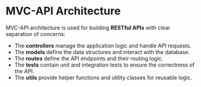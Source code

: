 # MVC-API Architecture

MVC-API architecture is used for building **RESTful APIs** with clear separation of concerns:

- The **controllers** manage the application logic and handle API requests.
- The **models** define the data structures and interact with the database.
- The **routes** define the API endpoints and their routing logic.
- The **tests** contain unit and integration tests to ensure the correctness of the API.
- The **utils** provide helper functions and utility classes for reusable logic.
